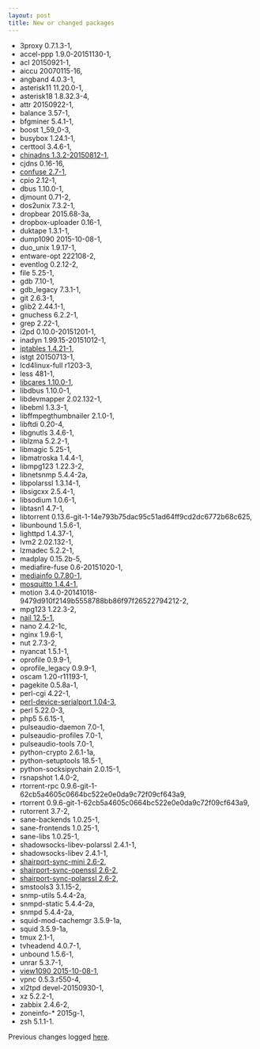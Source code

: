 ```yaml
---
layout: post
title: New or changed packages
---
```


* 3proxy 0.7.1.3-1,
* accel-ppp 1.9.0-20151130-1,
* acl 20150921-1,
* aiccu 20070115-16,
* angband 4.0.3-1,
* asterisk11 11.20.0-1,
* asterisk18 1.8.32.3-4,
* attr 20150922-1,
* balance 3.57-1,
* bfgminer 5.4.1-1,
* boost 1_59_0-3,
* busybox 1.24.1-1,
* certtool 3.4.6-1,
* [chinadns 1.3.2-20150812-1](https://github.com/shadowsocks/ChinaDNS),
* cjdns 0.16-16,
* [confuse 2.7-1](http://www.nongnu.org/confuse/),
* cpio 2.12-1,
* dbus 1.10.0-1,
* djmount 0.71-2,
* dos2unix 7.3.2-1,
* dropbear 2015.68-3a,
* dropbox-uploader 0.16-1,
* duktape 1.3.1-1,
* dump1090 2015-10-08-1,
* duo_unix 1.9.17-1,
* entware-opt 222108-2,
* eventlog 0.2.12-2,
* file 5.25-1,
* gdb 7.10-1,
* gdb_legacy 7.3.1-1,
* git 2.6.3-1,
* glib2 2.44.1-1,
* gnuchess 6.2.2-1,
* grep 2.22-1,
* i2pd 0.10.0-20151201-1,
* inadyn 1.99.15-20151012-1,
* [iptables 1.4.21-1](),
* istgt 20150713-1,
* lcd4linux-full r1203-3,
* less 481-1,
* [libcares 1.10.0-1](),
* libdbus 1.10.0-1,
* libdevmapper 2.02.132-1,
* libebml 1.3.3-1,
* libffmpegthumbnailer 2.1.0-1,
* libftdi 0.20-4,
* libgnutls 3.4.6-1,
* liblzma 5.2.2-1,
* libmagic 5.25-1,
* libmatroska 1.4.4-1,
* libmpg123 1.22.3-2,
* libnetsnmp 5.4.4-2a,
* libpolarssl 1.3.14-1,
* libsigcxx 2.5.4-1,
* libsodium 1.0.6-1,
* libtasn1 4.7-1,
* libtorrent 0.13.6-git-1-14e793b75dac95c51ad64ff9cd2dc6772b68c625,
* libunbound 1.5.6-1,
* lighttpd 1.4.37-1,
* lvm2 2.02.132-1,
* lzmadec 5.2.2-1,
* madplay 0.15.2b-5,
* mediafire-fuse 0.6-20151020-1,
* [mediainfo 0.7.80-1](https://mediaarea.net/en/MediaInfo),
* [mosquitto 1.4.4-1](http://mosquitto.org/),
* motion 3.4.0-20141018-9479d910f2149b5558788bb86f97f26522794212-2,
* mpg123 1.22.3-2,
* [nail 12.5-1](http://heirloom.sourceforge.net/mailx.html),
* nano 2.4.2-1c,
* nginx 1.9.6-1,
* nut 2.7.3-2,
* nyancat 1.5.1-1,
* oprofile 0.9.9-1,
* oprofile_legacy 0.9.9-1,
* oscam 1.20-r11193-1,
* pagekite 0.5.8a-1,
* perl-cgi 4.22-1,
* [perl-device-serialport 1.04-3](http://search.cpan.org/~cook/Device-SerialPort-1.002/SerialPort.pm),
* perl 5.22.0-3,
* php5 5.6.15-1,
* pulseaudio-daemon 7.0-1,
* pulseaudio-profiles 7.0-1,
* pulseaudio-tools 7.0-1,
* python-crypto 2.6.1-1a,
* python-setuptools 18.5-1,
* python-socksipychain 2.0.15-1,
* rsnapshot 1.4.0-2,
* rtorrent-rpc 0.9.6-git-1-62cb5a4605c0664bc522e0e0da9c72f09cf643a9,
* rtorrent 0.9.6-git-1-62cb5a4605c0664bc522e0e0da9c72f09cf643a9,
* rutorrent 3.7-2,
* sane-backends 1.0.25-1,
* sane-frontends 1.0.25-1,
* sane-libs 1.0.25-1,
* shadowsocks-libev-polarssl 2.4.1-1,
* shadowsocks-libev 2.4.1-1,
* [shairport-sync-mini 2.6-2](https://github.com/mikebrady/shairport-sync),
* [shairport-sync-openssl 2.6-2](https://github.com/mikebrady/shairport-sync),
* [shairport-sync-polarssl 2.6-2](https://github.com/mikebrady/shairport-sync),
* smstools3 3.1.15-2,
* snmp-utils 5.4.4-2a,
* snmpd-static 5.4.4-2a,
* snmpd 5.4.4-2a,
* squid-mod-cachemgr 3.5.9-1a,
* squid 3.5.9-1a,
* tmux 2.1-1,
* tvheadend 4.0.7-1,
* unbound 1.5.6-1,
* unrar 5.3.7-1,
* [view1090 2015-10-08-1](http://www.satsignal.eu/raspberry-pi/dump1090.html),
* vpnc 0.5.3.r550-4,
* xl2tpd devel-20150930-1,
* xz 5.2.2-1,
* zabbix 2.4.6-2,
* zoneinfo-* 2015g-1,
* zsh 5.1.1-1.

Previous changes logged [here](https://github.com/Entware/entware/wiki/Changelog).
